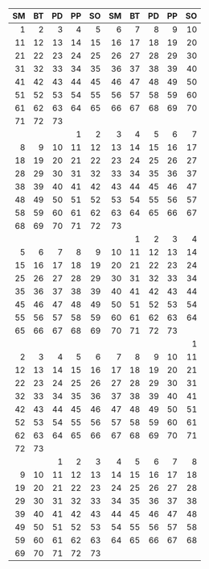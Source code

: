 
| SM | BT | PD | PP | SO | SM | BT | PD | PP | SO |
|---:|---:|---:|---:|---:|---:|---:|---:|---:|---:|
| 1  | 2  | 3  | 4  | 5  | 6  | 7  | 8  | 9  | 10 |
| 11 | 12 | 13 | 14 | 15 | 16 | 17 | 18 | 19 | 20 |
| 21 | 22 | 23 | 24 | 25 | 26 | 27 | 28 | 29 | 30 |
| 31 | 32 | 33 | 34 | 35 | 36 | 37 | 38 | 39 | 40 |
| 41 | 42 | 43 | 44 | 45 | 46 | 47 | 48 | 49 | 50 |
| 51 | 52 | 53 | 54 | 55 | 56 | 57 | 58 | 59 | 60 |
| 61 | 62 | 63 | 64 | 65 | 66 | 67 | 68 | 69 | 70 |
| 71 | 72 | 73 |    |    |    |    |    |    |    |
|    |    |    | 1  | 2  | 3  | 4  | 5  | 6  | 7  |
| 8  | 9  | 10 | 11 | 12 | 13 | 14 | 15 | 16 | 17 |
| 18 | 19 | 20 | 21 | 22 | 23 | 24 | 25 | 26 | 27 |
| 28 | 29 | 30 | 31 | 32 | 33 | 34 | 35 | 36 | 37 |
| 38 | 39 | 40 | 41 | 42 | 43 | 44 | 45 | 46 | 47 |
| 48 | 49 | 50 | 51 | 52 | 53 | 54 | 55 | 56 | 57 |
| 58 | 59 | 60 | 61 | 62 | 63 | 64 | 65 | 66 | 67 |
| 68 | 69 | 70 | 71 | 72 | 73 |    |    |    |    |
|    |    |    |    |    |    | 1  | 2  | 3  | 4  |
| 5  | 6  | 7  | 8  | 9  | 10 | 11 | 12 | 13 | 14 |
| 15 | 16 | 17 | 18 | 19 | 20 | 21 | 22 | 23 | 24 |
| 25 | 26 | 27 | 28 | 29 | 30 | 31 | 32 | 33 | 34 |
| 35 | 36 | 37 | 38 | 39 | 40 | 41 | 42 | 43 | 44 |
| 45 | 46 | 47 | 48 | 49 | 50 | 51 | 52 | 53 | 54 |
| 55 | 56 | 57 | 58 | 59 | 60 | 61 | 62 | 63 | 64 |
| 65 | 66 | 67 | 68 | 69 | 70 | 71 | 72 | 73 |    |
|    |    |    |    |    |    |    |    |    | 1  |
| 2  | 3  | 4  | 5  | 6  | 7  | 8  | 9  | 10 | 11 |
| 12 | 13 | 14 | 15 | 16 | 17 | 18 | 19 | 20 | 21 |
| 22 | 23 | 24 | 25 | 26 | 27 | 28 | 29 | 30 | 31 |
| 32 | 33 | 34 | 35 | 36 | 37 | 38 | 39 | 40 | 41 |
| 42 | 43 | 44 | 45 | 46 | 47 | 48 | 49 | 50 | 51 |
| 52 | 53 | 54 | 55 | 56 | 57 | 58 | 59 | 60 | 61 |
| 62 | 63 | 64 | 65 | 66 | 67 | 68 | 69 | 70 | 71 |
| 72 | 73 |    |    |    |    |    |    |    |    |
|    |    | 1  | 2  | 3  | 4  | 5  | 6  | 7  | 8  |
| 9  | 10 | 11 | 12 | 13 | 14 | 15 | 16 | 17 | 18 |
| 19 | 20 | 21 | 22 | 23 | 24 | 25 | 26 | 27 | 28 |
| 29 | 30 | 31 | 32 | 33 | 34 | 35 | 36 | 37 | 38 |
| 39 | 40 | 41 | 42 | 43 | 44 | 45 | 46 | 47 | 48 |
| 49 | 50 | 51 | 52 | 53 | 54 | 55 | 56 | 57 | 58 |
| 59 | 60 | 61 | 62 | 63 | 64 | 65 | 66 | 67 | 68 |
| 69 | 70 | 71 | 72 | 73 |    |    |    |    |    |
